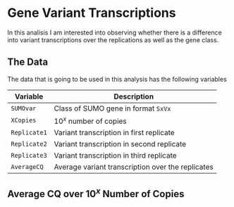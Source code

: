 # Gene Variant Transcriptions

In this analisis I am interested into observing whether there is a difference into variant transcriptions over the replications as well as the gene class.

## The Data

The data that is going to be used in this analysis has the following variables

|Variable    | Description                                      |
|------------|--------------------------------------------------|
|`SUMOvar`   | Class of SUMO gene in format `SxVx`              |
|`XCopies`   | $10^x$ number of copies                          |
|`Replicate1`| Variant transcription in first replicate         |
|`Replicate2`| Variant transcription in second replicate        |
|`Replicate3`| Variant transcription in third replicate         |
|`AverageCQ` | Average variant transcription over the replicates|

## Average CQ over $10^x$ Number of Copies

